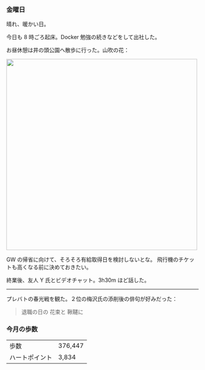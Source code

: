 ### 金曜日

晴れ、暖かい日。

今日も 8 時ごろ起床。Docker 勉強の続きなどをして出社した。

お昼休憩は井の頭公園へ散歩に行った。山吹の花：

<img src="https://i.imgur.com/dUOl5ng.jpg" width="500">

GW の帰省に向けて、そろそろ有給取得日を検討しないとな。
飛行機のチケットも高くなる前に決めておきたい。

終業後、友人 Y 氏とビデオチャット。3h30m ほど話した。

---

プレバトの春光戦を観た。２位の梅沢氏の添削後の俳句が好みだった：

> 退職の日の 花束と 鞦韆に

### 今月の歩数

|||
|---|---|
|歩数|376,447|
|ハートポイント|3,834|
